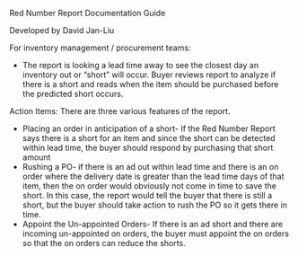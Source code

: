 Red Number Report Documentation Guide

Developed by David Jan-Liu

For inventory management / procurement teams:

- The report is looking a lead time away to see the closest day an inventory out or “short” will occur. Buyer reviews report to analyze if there is a short and reads when the item should be purchased before the predicted short occurs.

Action Items: There are three various features of the report.
- Placing an order in anticipation of a short- If the Red Number Report says there is a short for an item and since the short can be detected within lead time, the buyer should respond by purchasing that short amount
- Rushing a PO- if there is an ad out within lead time and there is an on order where the delivery date is greater than the lead time days of that item, then the on order would obviously not come in time to save the short. In this case, the report would tell the buyer that there is still a short, but the buyer should take action to rush the PO so it gets there in time.
- Appoint the Un-appointed Orders- If there is an ad short and there are incoming un-appointed on orders, the buyer must appoint the on orders so that the on orders can reduce the shorts. 
